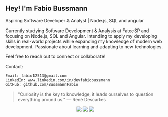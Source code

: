 ## Hey! I'm Fabio Bussmann
Aspiring Software Developer & Analyst | Node.js, SQL and angular

Currently studying Software Development & Analysis at FatecSP and focusing on Node.js, SQL and Angular. Intending to apply my developing skills in real-world projects while expanding my knowledge of modern web development. Passionate about learning and adapting to new technologies. 

Feel free to reach out to connect or collaborate!

Contact:

    Email: fabio12513@gmail.com
    LinkedIn: www.linkedin.com/in/devfabiobussmann
    GitHub: github.com/BussmannFabio

  >"Curiosity is the key to knowledge, it leads ourselves to question everything around us." — René Descartes
  <div align="center">
   <a href="https://www.instagram.com/fabio_bussmann/" target="_blank"><img src="https://img.shields.io/badge/Instagram-E4405F?style=for-the-badge&logo=instagram&logoColor=white" target="_blank"></a>
   <a href="mailto:fabio12513@gmail.com"><img src="https://img.shields.io/badge/Gmail-D14836?style=for-the-badge&logo=gmail&logoColor=white" target="_blank"></a>
   <a href="https://www.linkedin.com/in/devfabiobussmann/"><img src=https://img.shields.io/badge/LinkedIn-0077B5?style=for-the-badge&logo=linkedin&logoColor=white
" target="_blank"></a>
<!---
BussmannFabio/BussmannFabio is a ✨ special ✨ repository because its `README.md` (this file) appears on your GitHub profile.
You can click the Preview link to take a look at your changes.
--->
